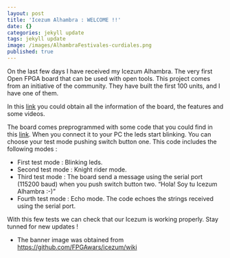 ```yaml
---
layout: post
title: 'Icezum Alhambra : WELCOME !!'
date: {}
categories: jekyll update
tags: jekyll update
image: /images/AlhambraFestivales-curdiales.png
published: true
---
```

On the last few days I have received my Icezum Alhambra. The very first Open FPGA board that can be used with open tools. This project comes from an initiative of the community. They have built the first 100 units, and I have one of them.

In this [link][icezum-wiki] you could obtain all the information of the board, the features and some videos.

The board comes preprogrammed with some code that you could find in this [link][user-test]. When you connect it to your PC the leds start blinking. You can choose your test mode pushing switch button one. This code includes the following modes :

 *  First test mode : Blinking leds.
 *  Second test mode : Knight rider mode.
 *  Third test mode  : The board send a message using the serial port (115200 baud) when you push switch button two. “Hola! Soy tu Icezum Alhambra :-)”
*  Fourth test mode : Echo mode. The code echoes the strings received using the serial port.

With this few tests we can check that our Icezum is working properly. Stay tunned for new updates !

[icezum-wiki]: https://github.com/FPGAwars/icezum/wiki
[user-test]: https://github.com/FPGAwars/icezum/tree/master/examples/user-test

* The banner image was obtained from https://github.com/FPGAwars/icezum/wiki